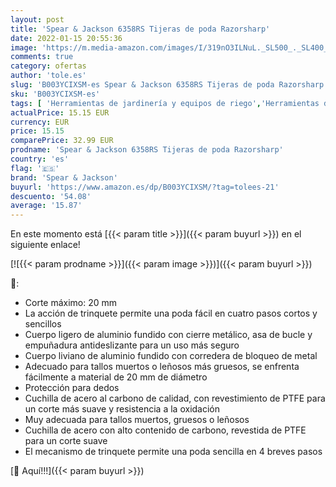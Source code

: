 ```yaml
---
layout: post
title: 'Spear & Jackson 6358RS Tijeras de poda Razorsharp'
date: 2022-01-15 20:55:36
image: 'https://m.media-amazon.com/images/I/319nO3ILNuL._SL500_._SL400_.jpg'
comments: true
category: ofertas
author: 'tole.es'
slug: 'B003YCIXSM-es Spear & Jackson 6358RS Tijeras de poda Razorsharp'
sku: 'B003YCIXSM-es'
tags: [ 'Herramientas de jardinería y equipos de riego','Herramientas de mano para jardinería','Jardín','Tijeras de podar para jardinería','spear & jackson','tijeras', ]
actualPrice: 15.15 EUR
currency: EUR
price: 15.15
comparePrice: 32.99 EUR
prodname: 'Spear & Jackson 6358RS Tijeras de poda Razorsharp'
country: 'es'
flag: '🇪🇸'
brand: 'Spear & Jackson'
buyurl: 'https://www.amazon.es/dp/B003YCIXSM/?tag=tolees-21'
descuento: '54.08'
average: '15.87'
---
```


En este momento está [{{< param title >}}]({{< param buyurl >}}) en el siguiente enlace!

[![{{< param prodname >}}]({{< param image >}})]({{< param buyurl >}})

🔎:

- Corte máximo: 20 mm
- La acción de trinquete permite una poda fácil en cuatro pasos cortos y sencillos
- Cuerpo ligero de aluminio fundido con cierre metálico, asa de bucle y empuñadura antideslizante para un uso más seguro
- Cuerpo liviano de aluminio fundido con corredera de bloqueo de metal
- Adecuado para tallos muertos o leñosos más gruesos, se enfrenta fácilmente a material de 20 mm de diámetro
- Protección para dedos
- Cuchilla de acero al carbono de calidad, con revestimiento de PTFE para un corte más suave y resistencia a la oxidación
- Muy adecuada para tallos muertos, gruesos o leñosos
- Cuchilla de acero con alto contenido de carbono, revestida de PTFE para un corte suave
- El mecanismo de trinquete permite una poda sencilla en 4 breves pasos

[🛒 Aquí!!!]({{< param buyurl >}})
